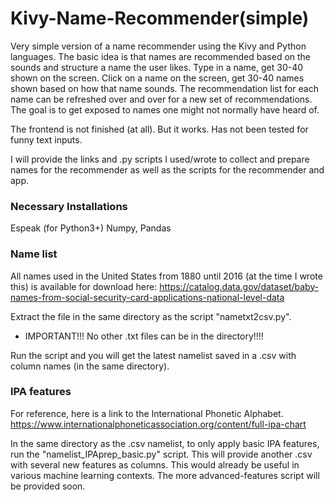 # Kivy-Name-Recommender(simple)
Very simple version of a name recommender using the Kivy and Python languages. The basic idea is that names are recommended based on the sounds and structure a name the user likes. Type in a name, get 30-40 shown on the screen. Click on a name on the screen, get 30-40 names shown based on how that name sounds. The recommendation list for each name can be refreshed over and over for a new set of recommendations. The goal is to get exposed to names one might not normally have heard of. 

The frontend is not finished (at all). But it works. Has not been tested for funny text inputs. 

I will provide the links and .py scripts I used/wrote to collect and prepare names for the recommender as well as the scripts for the recommender and app.

### Necessary Installations
Espeak (for Python3+)
Numpy, Pandas

### Name list
All names used in the United States from 1880 until 2016 (at the time I wrote this) is available for download here:  https://catalog.data.gov/dataset/baby-names-from-social-security-card-applications-national-level-data

Extract the file in the same directory as the script "nametxt2csv.py". 
* IMPORTANT!!! No other .txt files can be in the directory!!!!

Run the script and you will get the latest namelist saved in a .csv with column names (in the same directory).

### IPA features
For reference, here is a link to the International Phonetic Alphabet. https://www.internationalphoneticassociation.org/content/full-ipa-chart

In the same directory as the .csv namelist, to only apply basic IPA features, run the "namelist_IPAprep_basic.py" script. This will provide another .csv with several new features as columns. This would already be useful in various machine learning contexts. 
The more advanced-features script will be provided soon.


